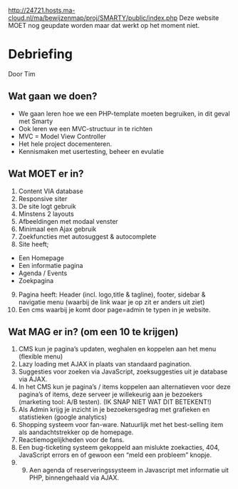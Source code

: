 http://24721.hosts.ma-cloud.nl/ma/bewijzenmap/proj/SMARTY/public/index.php
Deze website MOET nog geupdate worden maar dat werkt op het moment niet.

# Debriefing 
Door Tim

## Wat gaan we doen?
* We gaan leren hoe we een PHP-template moeten begruiken, in dit geval met Smarty
* Ook leren we een MVC-structuur in te richten
* MVC = Model View Controller
* Het hele project docementeren.
* Kennismaken met usertesting, beheer en evulatie

## Wat MOET er in?
1. Content VIA database
2. Responsive siter
3. De site logt gebruik
4. Minstens 2 layouts
5. Afbeeldingen met modaal venster
6. Minimaal een Ajax gebruik
7. Zoekfuncties met autosuggest & autocomplete 
8. Site heeft;
* Een Homepage
* Een informatie pagina
* Agenda / Events
* Zoekpagina
9. Pagina heeft:  Header (incl. logo,title & tagline), footer, sidebar & navigatie menu (waarbij de link waar je op zit er anders uit ziet)
10. Een cms waarbij je komt door page=admin te typen in je website.

## Wat MAG er in? (om een 10 te krijgen)
1. CMS kun je pagina’s updaten, weghalen en koppelen aan het menu (flexible menu)
2. Lazy loading met AJAX in plaats van standaard pagination.
3. Suggesties voor zoeken via JavaScript, zoeksuggesties uit je database via AJAX.
4. In het CMS kun je pagina’s / items koppelen aan alternatieven voor deze pagina’s of items, deze serveer je willekeurig aan je bezoekers (marketing tool: A/B testen).  (IK SNAP NIET WAT DIT BETEKENT!)
5. Als Admin krijg je inzicht in je bezoekersgedrag met grafieken en statistieken  (google analytics)
6. Shopping systeem voor fan-ware. Natuurlijk met het best-selling item als aandachtstrekker op de homepage.
7. Reactiemogelijkheden voor de fans.
8. Een bug-ticketing systeem gekoppeld aan mislukte zoekacties, 404, JavaScript errors en of gewoon een “meld een probleem” knopje.
9. 9. Aen agenda of reserveringssysteem in Javascript met informatie uit PHP, binnengehaald via AJAX.
